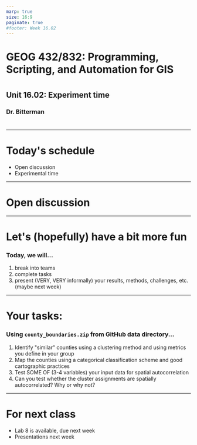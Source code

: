 ```yaml
---
marp: true
size: 16:9 
paginate: true
#footer: Week 16.02
---
```



# GEOG 432/832: Programming, Scripting, and Automation for GIS

#

## Unit 16.02: Experiment time

### Dr. Bitterman

#

--- 

# Today's schedule

- Open discussion
- Experimental time

---

# Open discussion

---


# Let's (hopefully) have a bit more fun

### Today, we will...
  1. break into teams
  2. complete tasks
  3. present (VERY, VERY informally) your results, methods, challenges, etc. (maybe next week)

---

# Your tasks:

### Using ```county_boundaries.zip``` from GitHub data directory...

1. Identify "similar" counties using a clustering method and using metrics you define in your group
2. Map the counties using a categorical classification scheme and good cartographic practices
3. Test SOME OF (3-4 variables) your input data for spatial autocorrelation
4. Can you test whether the cluster assignments are spatially autocorrelated? Why or why not?

---

# For next class

- Lab 8 is available, due next week
- Presentations next week



